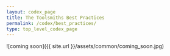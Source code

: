 ```yaml
---
layout: codex_page
title: The Toolsmiths Best Practices
permalink: /codex/best_practices/
type: top_level_codex_page
---
```

![coming soon]({{ site.url }}/assets/common/coming_soon.jpg)
